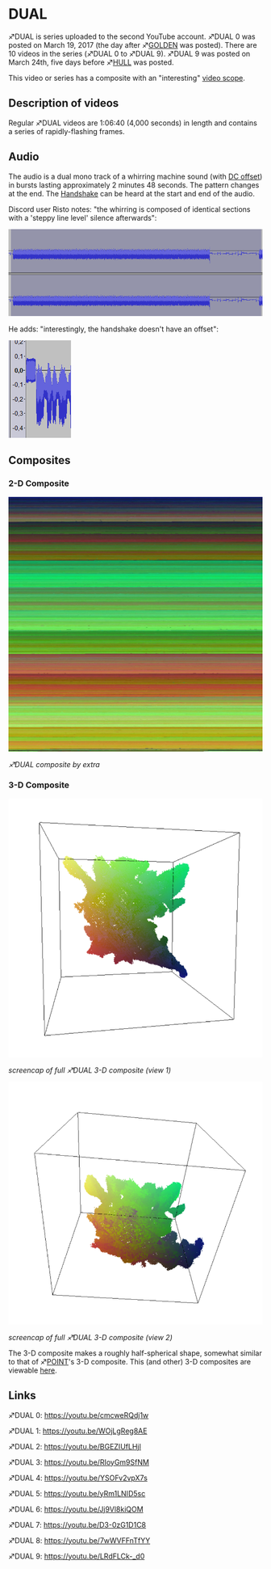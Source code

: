 # DUAL

♐DUAL is series uploaded to the second YouTube account. ♐DUAL 0 was
posted on March 19, 2017 (the day after ♐[GOLDEN](GOLDEN "wikilink") was
posted). There are 10 videos in the series (♐DUAL 0 to ♐DUAL 9). ♐DUAL 9
was posted on March 24th, five days before ♐[HULL](HULL "wikilink") was
posted.

This video or series has a composite with an "interesting" [video scope](Video_scopes "wikilink").

## Description of videos

Regular ♐DUAL videos are 1:06:40 (4,000 seconds) in length and contains
a series of rapidly-flashing frames.

## Audio

The audio is a dual mono track of a whirring machine sound (with [DC offset](DC_offset "wikilink")) in bursts lasting approximately 2 minutes
48 seconds. The pattern changes at the end. The
[Handshake](Handshake "wikilink") can be heard at the start and end of
the audio.

Discord user Risto notes: "the whirring is composed of identical
sections with a 'steppy line level' silence afterwards":

![Dual_audio.png](Dual_audio.png "Dual_audio.png")

He adds: "interestingly, the handshake doesn't have an offset":

![Dual_no_dc_offset_in_handshake.png](Dual_no_dc_offset_in_handshake.png)

## Composites

### 2-D Composite

![DUAL_real.png](DUAL_real.png " DUAL_real.png")

*♐DUAL composite by extra*

### 3-D Composite

![Dual 0-9 - 3-d composite - view 1.png](Dual_0-9_-_3-d_composite_-_view_1.png)

*screencap of full ♐DUAL 3-D composite (view 1)*

![Dual 0-9 - 3-d composite - view 2.png](Dual_0-9_-_3-d_composite_-_view_2.png)

*screencap of full ♐DUAL 3-D composite (view 2)*

The 3-D composite makes a roughly half-spherical shape, somewhat similar
to that of ♐[POINT](POINT "wikilink")'s 3-D composite. This (and other)
3-D composites are viewable
[here](https://lorpus.github.io/sketches/ufsc3d/).

## Links

♐DUAL 0: <https://youtu.be/cmcweRQdj1w>

♐DUAL 1: <https://youtu.be/WOjLgReg8AE>

♐DUAL 2: <https://youtu.be/BGEZIUfLHjI>

♐DUAL 3: <https://youtu.be/RIoyGm9SfNM>

♐DUAL 4: <https://youtu.be/YSOFv2vpX7s>

♐DUAL 5: <https://youtu.be/yRm1LNID5sc>

♐DUAL 6: <https://youtu.be/Jj9Vl8kiQOM>

♐DUAL 7: <https://youtu.be/D3-0zG1D1C8>

♐DUAL 8: <https://youtu.be/7wWVFFnTfYY>

♐DUAL 9: <https://youtu.be/LRdFLCk-_d0>

